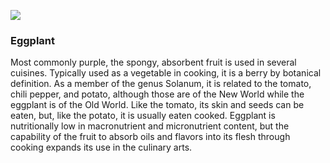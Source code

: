 <a href="https://juncture-digital.org"><img src="https://juncture-digital.org/images/ve-button.png"></a>

<param ve-config
       title="Eggplant"
       author="Sheila Scoville"
       banner="https://upload.wikimedia.org/wikipedia/commons/5/55/Leiden_University_Library_-_Seikei_Zusetsu_vol._26%2C_page_027_-_%E6%B8%A4%E6%B5%B7%E8%8C%84%2C_%E6%B0%B4%E8%8C%84_-_Solanum_melongena_L._-_%E8%8C%84%E5%AD%90_-_idem%2C_1804.jpg"
       layout="vertical">

                   
### Eggplant
Most commonly purple, the spongy, absorbent fruit is used in several cuisines. Typically used as a vegetable in cooking, it is a berry by botanical definition. As a member of the genus Solanum, it is related to the tomato, chili pepper, and potato, although those are of the New World while the eggplant is of the Old World. Like the tomato, its skin and seeds can be eaten, but, like the potato, it is usually eaten cooked. Eggplant is nutritionally low in macronutrient and micronutrient content, but the capability of the fruit to absorb oils and flavors into its flesh through cooking expands its use in the culinary arts.
<param ve entity EID="Q7540">
<param ve-image
       url="https://upload.wikimedia.org/wikipedia/commons/f/f0/Twemoji_1f346.svg"
       label="eggplant emoji"
       description="The eggplant emoji as it appears on Twitter"
       license="CC BY-SA 4.0">
       

                  
                   

